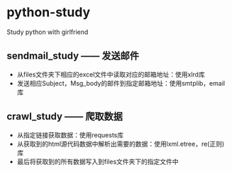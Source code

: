 # python-study
Study python with girlfriend

## sendmail_study —— 发送邮件
- 从files文件夹下相应的excel文件中读取对应的邮箱地址：使用xlrd库
- 发送相应Subject，Msg_body的邮件到指定邮箱地址：使用smtplib，email库

## crawl_study —— 爬取数据
- 从指定链接获取数据：使用requests库
- 从获取到的html源代码数据中解析出需要的数据：使用lxml.etree，re(正则)库
- 最后将获取到的所有数据写入到files文件夹下的指定文件中
